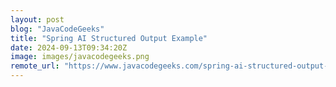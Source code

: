```yaml
---
layout: post
blog: "JavaCodeGeeks"
title: "Spring AI Structured Output Example"
date: 2024-09-13T09:34:20Z
image: images/javacodegeeks.png
remote_url: "https://www.javacodegeeks.com/spring-ai-structured-output-example.html"
---
```

